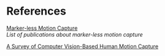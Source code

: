 # References

[Marker-less Motion Capture](https://vision.in.tum.de/research/markerless_motion_capture)<br>
_List of publications about marker-less motion capture_

[A Survey of Computer Vision-Based Human Motion Capture](https://pdfs.semanticscholar.org/39d9/fd0c725a7e36665fc7768ae58fa8003dddb6.pdf)<br>

